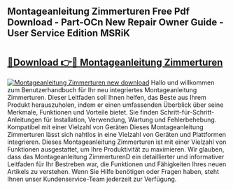 ## Montageanleitung Zimmerturen Free Pdf Download - Part-OCn New Repair Owner Guide - User Service Edition MSRiK

# <h2><a href="http://df6icl.blite.top/?on=Montageanleitung+Zimmerturen">🔗Download 👉🔴 Montageanleitung Zimmerturen</a></h2>

[![Montageanleitung Zimmerturen new download](https://i.imgur.com/lujVjoI.png)](http://df6icl.blite.top/?on=Montageanleitung+Zimmerturen)
Hallo und willkommen zum Benutzerhandbuch für Ihr neu integriertes Montageanleitung Zimmerturen. Dieser Leitfaden soll Ihnen helfen, das Beste aus Ihrem Produkt herauszuholen, indem er einen umfassenden Überblick über seine Merkmale, Funktionen und Vorteile bietet. Sie finden Schritt-für-Schritt-Anleitungen für Installation, Verwendung, Wartung und Fehlerbehebung. Kompatibel mit einer Vielzahl von Geräten Dieses Montageanleitung Zimmerturen lässt sich nahtlos in eine Vielzahl von Geräten und Plattformen integrieren. Dieses Montageanleitung Zimmerturen ist mit einer Vielzahl von Funktionen ausgestattet, um Ihre Produktivität zu maximieren. Wir glauben, dass das Montageanleitung ZimmerturenD ein detaillierter und informativer Leitfaden für Ihr Bestreben war, die Funktionen und Fähigkeiten Ihres neuen Artikels zu verstehen. Wenn Sie Hilfe benötigen oder Fragen haben, steht Ihnen unser Kundenservice-Team jederzeit zur Verfügung.
